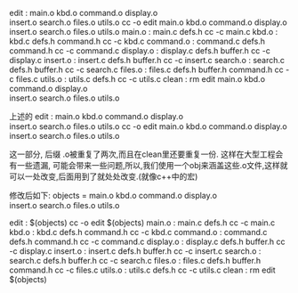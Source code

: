 edit : main.o kbd.o command.o display.o \
		insert.o search.o files.o utils.o
	cc -o edit main.o kbd.o command.o display.o \
	insert.o search.o files.o utils.o
main.o : main.c defs.h
	cc -c main.c
kbd.o : kbd.c defs.h command.h
	cc -c kbd.c
command.o : command.c defs.h command.h
	cc -c command.c
display.o : display.c defs.h buffer.h
	cc -c display.c
insert.o : insert.c defs.h buffer.h
	cc -c insert.c
search.o : search.c defs.h buffer.h
	cc -c search.c
files.o : files.c defs.h buffer.h command.h
	cc -c files.c
utils.o : utils.c defs.h
	cc -c utils.c
clean :
	rm edit main.o kbd.o command.o display.o \
	insert.o search.o files.o utils.o


上述的
    edit : main.o kbd.o command.o display.o \
		insert.o search.o files.o utils.o
	cc -o edit main.o kbd.o command.o display.o \
	insert.o search.o files.o utils.o

这一部分, 后缀 .o被重复了两次,而且在clean里还要重复一份. 这样在大型工程会有一些遗漏,
可能会带来一些问题,所以,我们使用一个obj来涵盖这些.o文件,这样就可以一处改变,后面用到了就处处改变.(就像c++中的宏)

修改后如下:
objects = main.o kbd.o command.o display.o \
	insert.o search.o files.o utils.o

edit : $(objects)
	cc -o edit $(objects)
main.o : main.c defs.h
	cc -c main.c
kbd.o : kbd.c defs.h command.h
	cc -c kbd.c
command.o : command.c defs.h command.h
	cc -c command.c
display.o : display.c defs.h buffer.h
	cc -c display.c
insert.o : insert.c defs.h buffer.h
	cc -c insert.c
search.o : search.c defs.h buffer.h
	cc -c search.c
files.o : files.c defs.h buffer.h command.h
	cc -c files.c
utils.o : utils.c defs.h
	cc -c utils.c
clean :
	rm edit $(objects)


